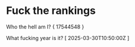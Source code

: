 # Fuck the rankings

Who the hell am I?
{ 17544548 }

What fucking year is it?
[ 2025-03-30T10:50:00Z ]
